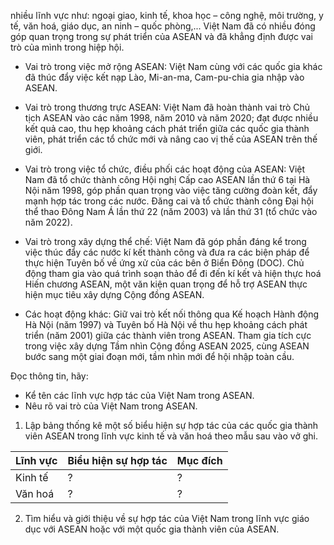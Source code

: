 nhiều lĩnh vực như: ngoại giao, kinh tế, khoa học – công nghệ, môi trường, y tế, văn hoá, giáo dục, an ninh – quốc phòng,... Việt Nam đã có nhiều đóng góp quan trọng trong sự phát triển của ASEAN và đã khẳng định được vai trò của mình trong hiệp hội.

- Vai trò trong việc mở rộng ASEAN: Việt Nam cùng với các quốc gia khác đã thúc đẩy việc kết nạp Lào, Mi-an-ma, Cam-pu-chia gia nhập vào ASEAN.

- Vai trò trong thương trực ASEAN: Việt Nam đã hoàn thành vai trò Chủ tịch ASEAN vào các năm 1998, năm 2010 và năm 2020; đạt được nhiều kết quả cao, thu hẹp khoảng cách phát triển giữa các quốc gia thành viên, phát triển các tổ chức mới và nâng cao vị thế của ASEAN trên thế giới.

- Vai trò trong việc tổ chức, điều phối các hoạt động của ASEAN: Việt Nam đã tổ chức thành công Hội nghị Cấp cao ASEAN lần thứ 6 tại Hà Nội năm 1998, góp phần quan trọng vào việc tăng cường đoàn kết, đẩy mạnh hợp tác trong các nước. Đăng cai và tổ chức thành công Đại hội thể thao Đông Nam Á lần thứ 22 (năm 2003) và lần thứ 31 (tổ chức vào năm 2022).

- Vai trò trong xây dựng thể chế: Việt Nam đã góp phần đáng kể trong việc thúc đẩy các nước kí kết thành công và đưa ra các biện pháp để thực hiện Tuyên bố về ứng xử của các bên ở Biển Đông (DOC). Chủ động tham gia vào quá trình soạn thảo để đi đến kí kết và hiện thực hoá Hiến chương ASEAN, một văn kiện quan trọng để hỗ trợ ASEAN thực hiện mục tiêu xây dựng Cộng đồng ASEAN.

- Các hoạt động khác: Giữ vai trò kết nối thông qua Kế hoạch Hành động Hà Nội (năm 1997) và Tuyên bố Hà Nội về thu hẹp khoảng cách phát triển (năm 2001) giữa các thành viên trong ASEAN. Tham gia tích cực trong việc xây dựng Tầm nhìn Cộng đồng ASEAN 2025, cùng ASEAN bước sang một giai đoạn mới, tầm nhìn mới để hội nhập toàn cầu.

Đọc thông tin, hãy:
- Kể tên các lĩnh vực hợp tác của Việt Nam trong ASEAN.
- Nêu rõ vai trò của Việt Nam trong ASEAN.

1. Lập bảng thống kê một số biểu hiện sự hợp tác của các quốc gia thành viên ASEAN trong lĩnh vực kinh tế và văn hoá theo mẫu sau vào vở ghi.

Lĩnh vực | Biểu hiện sự hợp tác | Mục đích
--- | --- | ---
Kinh tế | ? | ?
Văn hoá | ? | ?

2. Tìm hiểu và giới thiệu về sự hợp tác của Việt Nam trong lĩnh vực giáo dục với ASEAN hoặc với một quốc gia thành viên của ASEAN.